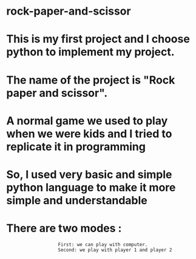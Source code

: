 # rock-paper-and-scissor
# This is my first project and I choose python to implement my project.
# The name of the project is "Rock paper and scissor".
# A normal game we used to play when we were kids and I tried to replicate it in programming 
# So, I used very basic and simple python language to make it more simple and understandable
# There are two modes :
                       First: we can play with computer.
                       Second: we play with player 1 and player 2
